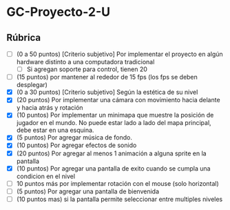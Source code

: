 # GC-Proyecto-2-U
 
## Rúbrica

- [ ] (0 a 50 puntos) [Criterio subjetivo] Por implementar el proyecto en algún hardware distinto a una computadora tradicional
  - [ ] Si agregan soporte para control, tienen 20
- [ ] (15 puntos) por mantener al rededor de 15 fps (los fps se deben desplegar)
- [x] (0 a 30 puntos) [Criterio subjetivo] Según la estética de su nivel
- [x] (20 puntos) Por implementar una cámara con movimiento hacia delante y hacia atrás y rotación
- [x] (10 puntos) Por implementar un minimapa que muestre la posición de jugador en el mundo. No puede estar lado a lado del mapa principal, debe estar en una esquina.
- [x] (5 puntos) Por agregar música de fondo.
- [x] (10 puntos) Por agregar efectos de sonido
- [x] (20 puntos) Por agregar al menos 1 animación a alguna sprite en la pantalla
- [x] (10 puntos) Por agregar una pantalla de exito cuando se cumpla una condicion en el nivel
- [ ] 10 puntos más por implementar rotación con el mouse (solo horizontal)
- [ ] (5 puntos) Por agregar una pantalla de bienvenida
- [ ] (10 puntos mas) si la pantalla permite seleccionar entre multiples niveles